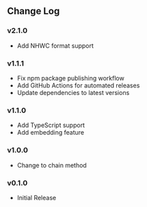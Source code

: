 ## Change Log

### v2.1.0
- Add NHWC format support

### v1.1.1
- Fix npm package publishing workflow
- Add GitHub Actions for automated releases
- Update dependencies to latest versions

### v1.1.0
- Add TypeScript support
- Add embedding feature

### v1.0.0
- Change to chain method

### v0.1.0
- Initial Release